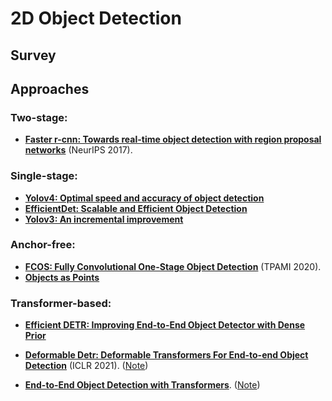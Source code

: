 # 2D Object Detection

## Survey

## Approaches

### Two-stage:
- [**Faster r-cnn: Towards real-time object detection with region proposal networks**](https://proceedings.neurips.cc/paper/2015/file/14bfa6bb14875e45bba028a21ed38046-Paper.pdf) (NeurIPS 2017).


### Single-stage:

- [**Yolov4: Optimal speed and accuracy of object detection**](https://arxiv.org/pdf/2004.10934.pdf)
- [**EfficientDet: Scalable and Efficient Object Detection**](https://arxiv.org/pdf/1911.09070.pdf)
- [**Yolov3: An incremental improvement**](https://arxiv.org/pdf/1804.02767.pdf)

### Anchor-free:
- [**FCOS: Fully Convolutional One-Stage Object Detection**](https://arxiv.org/pdf/2006.09214.pdf) (TPAMI 2020).
- [**Objects as Points**](https://arxiv.org/pdf/1904.07850.pdf)

### Transformer-based:

- [**Efficient DETR: Improving End-to-End Object Detector with Dense Prior**](https://arxiv.org/pdf/2104.01318.pdf) 

- [**Deformable Detr: Deformable Transformers For End-to-end Object Detection**](https://arxiv.org/pdf/2010.04159.pdf) (ICLR 2021). ([Note](../Vision-Transformer/DeformableDETR.md))

- [**End-to-End Object Detection with Transformers**](https://arxiv.org/pdf/2005.12872.pdf). ([Note](../Vision-Transformer/DETR.md))